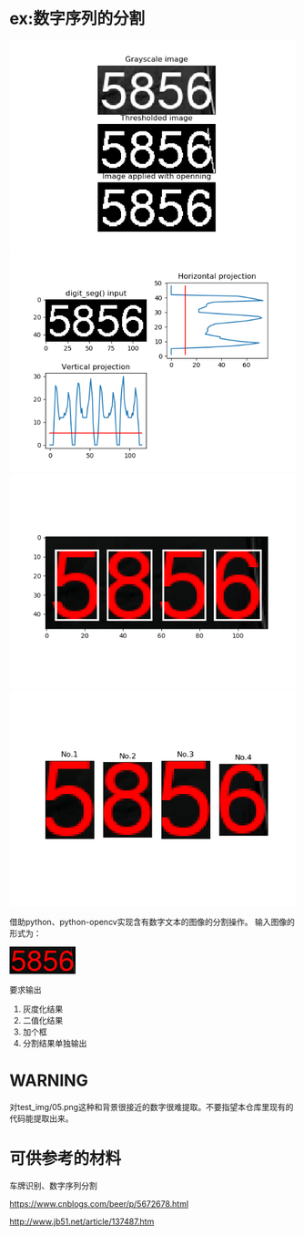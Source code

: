 # ex:数字序列的分割
![中间结果](output/00_intermediates.png)
![投影](output/projection.png)
![框选](output/01_segmented_image_boxed.png)
![子图](output/02_segmented_image_subplot.png)

借助python、python-opencv实现含有数字文本的图像的分割操作。
输入图像的形式为：

![input](readme_img/input.png)

要求输出

1. 灰度化结果
2. 二值化结果
3. 加个框
4. 分割结果单独输出

# WARNING
对test_img/05.png这种和背景很接近的数字很难提取。不要指望本仓库里现有的代码能提取出来。

# 可供参考的材料
车牌识别、数字序列分割

https://www.cnblogs.com/beer/p/5672678.html

http://www.jb51.net/article/137487.htm
